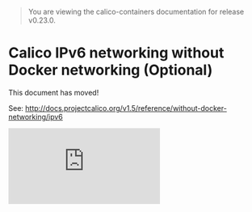 > You are viewing the calico-containers documentation for release v0.23.0.

# Calico IPv6 networking without Docker networking (Optional)

This document has moved!

See: http://docs.projectcalico.org/v1.5/reference/without-docker-networking/ipv6

[![Analytics](https://calico-ga-beacon.appspot.com/UA-52125893-3/calico-containers/docs/calico-with-docker/without-docker-networking/IPv6.md?pixel)](https://github.com/igrigorik/ga-beacon)

